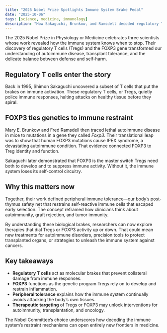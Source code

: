 ```yaml
---
title: "2025 Nobel Prize Spotlights Immune System Brake Pedal"
date: "2025-10-06"
tags: [science, medicine, immunology]
description: "How Sakaguchi, Brunkow, and Ramsdell decoded regulatory T cells and FOXP3 to explain immune self-control."
---
```


The 2025 Nobel Prize in Physiology or Medicine celebrates three scientists whose work revealed how the immune system knows when to stop. Their discovery of regulatory T cells (Tregs) and the FOXP3 gene transformed our understanding of autoimmune disease, transplant tolerance, and the delicate balance between defense and self-harm.

## Regulatory T cells enter the story

Back in 1995, Shimon Sakaguchi uncovered a subset of T cells that put the brakes on immune activation. These regulatory T cells, or Tregs, quietly police immune responses, halting attacks on healthy tissue before they spiral.

## FOXP3 ties genetics to immune restraint

Mary E. Brunkow and Fred Ramsdell then traced lethal autoimmune disease in mice to mutations in a gene they called *Foxp3*. Their translational leap was to show that human FOXP3 mutations cause IPEX syndrome, a devastating autoimmune condition. That evidence connected FOXP3 to Treg identity and function.

Sakaguchi later demonstrated that FOXP3 is the master switch Tregs need both to develop and to suppress immune activity. Without it, the immune system loses its self-control circuitry.

## Why this matters now

Together, their work defined peripheral immune tolerance—our body’s post-thymus safety net that restrains self-reactive immune cells that escaped early selection. The concept reframed how clinicians think about autoimmunity, graft rejection, and tumor immunity.

By understanding these biological brakes, researchers can now explore therapies that dial Tregs or FOXP3 activity up or down. That could mean new treatments for autoimmune disorders, precision tools to protect transplanted organs, or strategies to unleash the immune system against cancers.

## Key takeaways

- **Regulatory T cells** act as molecular brakes that prevent collateral damage from immune responses.
- **FOXP3** functions as the genetic program Tregs rely on to develop and restrain inflammation.
- **Peripheral tolerance** explains how the immune system continually avoids attacking the body’s own tissues.
- **Therapeutic targeting** of Tregs or FOXP3 may unlock interventions for autoimmunity, transplantation, and oncology.

The Nobel Committee’s choice underscores how decoding the immune system’s restraint mechanisms can open entirely new frontiers in medicine.
